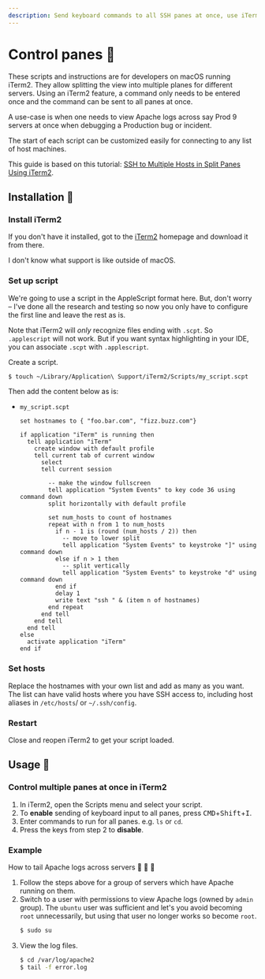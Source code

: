 ```yaml
---
description: Send keyboard commands to all SSH panes at once, use iTerm2
---
```

# Control panes 🍱

These scripts and instructions are for developers on macOS running iTerm2. They allow splitting the view into multiple planes for different servers. Using an iTerm2 feature, a command only needs to be entered once and the command can be sent to all panes at once.

A use-case is when one needs to view Apache logs across say Prod 9 servers at once when debugging a Production bug or incident.

The start of each script can be customized easily for connecting to any list of host machines.

This guide is based on this tutorial: [SSH to Multiple Hosts in Split Panes Using iTerm2](https://medium.com/@maharajamandy/ssh-to-multiple-hosts-in-split-panes-using-iterm2-f2c3353fbea2).


## Installation :wrench:

### Install iTerm2

If you don't have it installed, got to the [iTerm2](https://www.iterm2.com/index.html) homepage and download it from there.

I don't know what support is like outside of macOS.

### Set up script

We're going to use a script in the AppleScript format here. But, don't worry – I've done all the research and testing so now you only have to configure the first line and leave the rest as is.

Note that iTerm2 will _only_ recognize files ending with `.scpt`. So `.applescript` will not work. But if you want syntax highlighting in your IDE, you can associate `.scpt` with `.applescript`.

Create a script.

```sh
$ touch ~/Library/Application\ Support/iTerm2/Scripts/my_script.scpt
```

Then add the content below as is:

- `my_script.scpt`
    ```applescript
    set hostnames to { "foo.bar.com", "fizz.buzz.com"}

    if application "iTerm" is running then
      tell application "iTerm"
        create window with default profile
        tell current tab of current window
          select
          tell current session

            -- make the window fullscreen
            tell application "System Events" to key code 36 using command down
            split horizontally with default profile

            set num_hosts to count of hostnames
            repeat with n from 1 to num_hosts
              if n - 1 is (round (num_hosts / 2)) then
                -- move to lower split
                tell application "System Events" to keystroke "]" using command down
              else if n > 1 then
                -- split vertically
                tell application "System Events" to keystroke "d" using command down
              end if
              delay 1
              write text "ssh " & (item n of hostnames)
            end repeat
          end tell
        end tell
      end tell
    else
      activate application "iTerm"
    end if
    ```

### Set hosts

Replace the hostnames with your own list and add as many as you want. The list can have valid hosts where you have SSH access to, including host aliases in `/etc/hosts`/ or `~/.ssh/config`.

### Restart

Close and reopen iTerm2 to get your script loaded.


## Usage :runner:

### Control multiple panes at once in iTerm2

1. In iTerm2, open the Scripts menu and select your script.
2. To **enable** sending of keyboard input to all panes, press <kbd>CMD</kbd>+<kbd>Shift</kbd>+<kbd>I</kbd>.
3. Enter commands to run for all panes. e.g. `ls` or `cd`.
4. Press the keys from step 2 to **disable**.

### Example

How to tail Apache logs across servers :page_with_curl: :page_with_curl: :page_with_curl:

1. Follow the steps above for a group of servers which have Apache running on them.
2. Switch to a user with permissions to view Apache logs (owned by `admin` group). The `ubuntu` user was sufficient and let's you avoid becoming `root` unnecessarily, but using that user no longer works so become `root`.
    ```sh
    $ sudo su
    ```
3. View the log files.
    ```sh
    $ cd /var/log/apache2
    $ tail -f error.log
    ```
